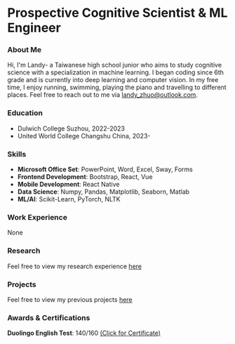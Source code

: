 # Prospective Cognitive Scientist & ML Engineer

### About Me
Hi, I'm Landy- a Taiwanese high school junior who aims to study cognitive science with a specialization in machine learning. I began coding since 6th grade and is currently into deep learning and computer vision. In my free time, I enjoy running, swimming, playing the piano and travelling to different places. Feel free to reach out to me via landy_zhuo@outlook.com. 

### Education
- Dulwich College Suzhou, 2022-2023
- United World College Changshu China, 2023-

### Skills
- **Microsoft Office Set**: PowerPoint, Word, Excel, Sway, Forms
- **Frontend Development**: Bootstrap, React, Vue
- **Mobile Development**: React Native
- **Data Science**: Numpy, Pandas, Matplotlib, Seaborn, Matlab
- **ML/AI**: Scikit-Learn, PyTorch, NLTK

### Work Experience
None

### Research
Feel free to view my research experience <a href="https://landy-zhuo.eu.org/Research.html">here</a>

### Projects
Feel free to view my previous projects <a href="https://landy-zhuo.eu.org/Projects.html">here</a>

### Awards & Certifications
**Duolingo English Test**: 140/160 <a href="assets/certs/Duolingo English Test.pdf">(Click for Certificate)</a>
